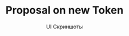 ---
layout: embed
permalink: apps/mint/architectures/token-production-proposal-on-new-token/ui-screens
lang: ru
page_id: apps-mint-architectures-token-production-proposal-on-new-token-screens

title: Proposal on new Token
subtitle: UI Скриншоты
backUrl: /ru/apps/mint/architectures/token-production-proposal-on-new-token
---